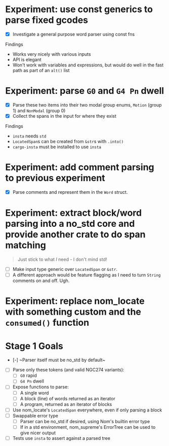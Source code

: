 # Experiment: use const generics to parse fixed gcodes

- [x] Investigate a general purpose word parser using const fns

Findings

- Works very nicely with various inputs
- API is elegant
- Won't work with variables and expressions, but would do well in the fast path as part of an `alt()` list

# Experiment: parse `G0` and `G4 Pn` dwell

- [x] Parse these two items into their two modal group enums, `Motion` (group 1) and `NonModal` (group 0)
- [x] Collect the spans in the input for where they exist

Findings

- `insta` needs `std`
- `LocatedSpan`s can be created from `&str`s with `.into()`
- `cargo-insta` must be installed to use `insta`

# Experiment: add comment parsing to previous experiment

- [x] Parse comments and represent them in the `Word` struct.

# Experiment: extract block/word parsing into a no_std core and provide another crate to do span matching

> Just stick to what _I_ need - I don't mind std!

- [ ] Make input type generic over `LocatedSpan` or `&str`.
- [ ] A different approach would be feature flagging as I need to turn `String` comments on and off. Ugh.

# Experiment: replace nom_locate with something custom and the `consumed()` function

# Stage 1 Goals

- [-] ~Parser itself must be no_std by default~
- [ ] Parse only these tokens (and valid NGC274 variants):
  - [ ] `G0` rapid
  - [ ] `G4 Pn` dwell
- [ ] Expose functions to parse:
  - [ ] A single word
  - [ ] A block (line) of words returned as an iterator
  - [ ] A program, returned as an iterator of blocks
- [ ] Use nom_locate's `LocatedSpan` everywhere, even if only parsing a block
- [ ] Swappable error type
  - [ ] Parser can be no_std if desired, using Nom's builtin error type
  - [ ] If in a std environment, nom_supreme's ErrorTree can be used to give nicer output
- [ ] Tests use `insta` to assert against a parsed tree
